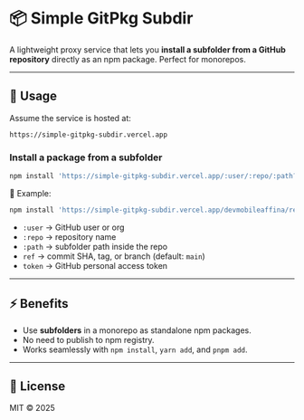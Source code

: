 # 📦 Simple GitPkg Subdir

A lightweight proxy service that lets you **install a subfolder from a GitHub repository** directly as an npm package. Perfect for monorepos.

---

## 🚀 Usage

Assume the service is hosted at:

```
https://simple-gitpkg-subdir.vercel.app
```

### Install a package from a subfolder

```bash
npm install 'https://simple-gitpkg-subdir.vercel.app/:user/:repo/:path?ref={commit|tag|branch}&token={github_token}'
```

🔹 Example:

```bash
npm install 'https://simple-gitpkg-subdir.vercel.app/devmobileaffina/react-native-affina-common/packages/constants?ref=62aa22dee2e518cb25123d71215274308d8bf979&token=ghp_xxx123'
```

* `:user` → GitHub user or org
* `:repo` → repository name
* `:path` → subfolder path inside the repo
* `ref` → commit SHA, tag, or branch (default: `main`)
* `token` → GitHub personal access token

---

## ⚡ Benefits

* Use **subfolders** in a monorepo as standalone npm packages.
* No need to publish to npm registry.
* Works seamlessly with `npm install`, `yarn add`, and `pnpm add`.

---

## 📜 License

MIT © 2025
